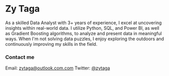 Zy Taga
===

As a skilled Data Analyst with 3+ years of experience, I excel at uncovering insights within real-world data. I utilize Python, SQL, and Power BI, as well as Gradient Boosting algorithms, to analyze and present data in meaningful ways. When I'm not solving data puzzles, I enjoy exploring the outdoors and continuously improving my skills in the field.


### Contact me

Email: [zytaga@outlook.com.com](mailto:ehmatthes@gmail.com)
Twitter: [@zytaga](https://twitter.com/zytaga/)
